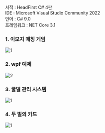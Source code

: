 서적 :  HeadFirst C# 4판  
IDE : Microsoft Visual Studio Community 2022  
언어 : C# 9.0    
프레임워크  : NET Core 3.1  

### 1. 이모지 매칭 게임
![1](https://github.com/doomout/Head_First_CSharp/assets/13861731/2e4ef34a-977f-458f-881e-4155bdb210c4)

### 2. wpf 예제
![2](https://github.com/doomout/Head_First_CSharp/assets/13861731/4a445c3b-b880-4e78-9658-89987945d1e9)

### 3. 꿀벌 관리 시스템
![1](https://github.com/doomout/Head_First_CSharp/assets/13861731/563a9b39-fc83-4d0d-a8dd-6da4a2d9f96b)

### 4. 두 벌의 카드
![1](https://github.com/doomout/Head_First_CSharp/assets/13861731/2d0dd44d-4023-4ff1-959d-7f7756bf11ba)